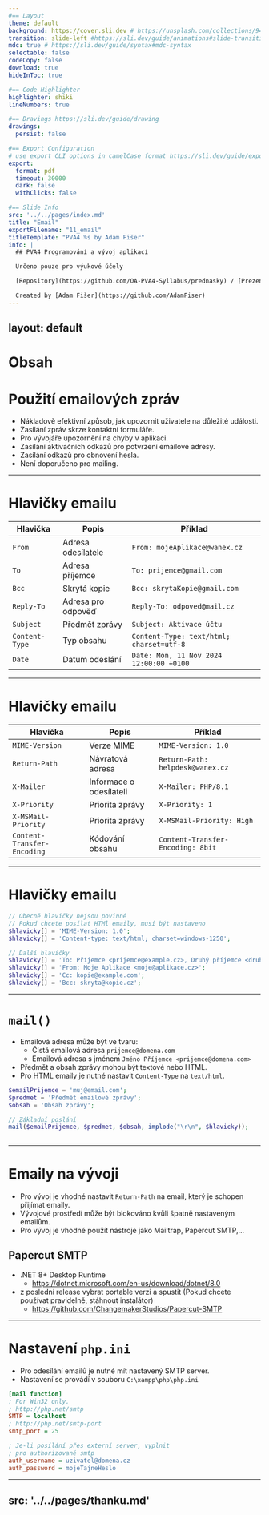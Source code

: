 ```yaml
---
#== Layout
theme: default
background: https://cover.sli.dev # https://unsplash.com/collections/94734566/slidev
transition: slide-left #https://sli.dev/guide/animations#slide-transitions
mdc: true # https://sli.dev/guide/syntax#mdc-syntax
selectable: false
codeCopy: false
download: true
hideInToc: true

#== Code Highlighter
highlighter: shiki
lineNumbers: true

#== Dravings https://sli.dev/guide/drawing
drawings:
  persist: false

#== Export Configuration
# use export CLI options in camelCase format https://sli.dev/guide/exporting.html
export:
  format: pdf
  timeout: 30000
  dark: false
  withClicks: false

#== Slide Info
src: '../../pages/index.md'
title: "Email"
exportFilename: "11_email"
titleTemplate: "PVA4 %s by Adam Fišer"
info: |
  ## PVA4 Programování a vývoj aplikací

  Určeno pouze pro výukové účely

  [Repository](https://github.com/OA-PVA4-Syllabus/prednasky) / [Prezentace](https://oa-pva4-syllabus.github.io/prednasky/)

  Created by [Adam Fišer](https://github.com/AdamFiser)
---
```

layout: default
---

#  Obsah

<Toc :columns="2" minDepth="1" maxDepth="1"></Toc>
---

# Použití emailových zpráv

- Nákladově efektivní způsob, jak upozornit uživatele na důležité události.
- Zasílání zpráv skrze kontaktní formuláře.
- Pro vývojáře upozornění na chyby v aplikaci.
- Zasílání aktivačních odkazů pro potvrzení emailové adresy.
- Zasílání odkazů pro obnovení hesla.
- Není doporučeno pro mailing.



---

# Hlavičky emailu

| Hlavička | Popis | Příklad                                  |
| --- | --- |------------------------------------------|
| `From` | Adresa odesílatele | `From: mojeAplikace@wanex.cz`            |
| `To` | Adresa příjemce | `To: prijemce@gmail.com`                 |
| `Bcc` | Skrytá kopie | `Bcc: skrytaKopie@gmail.com`             |
| `Reply-To` | Adresa pro odpověď | `Reply-To: odpoved@mail.cz`            |
| `Subject` | Předmět zprávy | `Subject: Aktivace účtu`                 |
| `Content-Type` | Typ obsahu | `Content-Type: text/html; charset=utf-8` |
| `Date` | Datum odeslání | `Date: Mon, 11 Nov 2024 12:00:00 +0100`  |

---

# Hlavičky emailu

| Hlavička | Popis | Příklad                                  |
| --- | --- |------------------------------------------|
| `MIME-Version` | Verze MIME | `MIME-Version: 1.0`                      |
|`Return-Path` | Návratová adresa | `Return-Path: helpdesk@wanex.cz`         |
| `X-Mailer` | Informace o odesílateli | `X-Mailer: PHP/8.1`                      |
| `X-Priority` | Priorita zprávy | `X-Priority: 1`                          |
| `X-MSMail-Priority` | Priorita zprávy | `X-MSMail-Priority: High`                |
| `Content-Transfer-Encoding` | Kódování obsahu | `Content-Transfer-Encoding: 8bit`        |


---

# Hlavičky emailu

```php
// Obecně hlavičky nejsou povinné
// Pokud chcete posílat HTMl emaily, musí být nastaveno
$hlavicky[] = 'MIME-Version: 1.0';
$hlavicky[] = 'Content-type: text/html; charset=windows-1250';

// Další hlavičky
$hlavicky[] = 'To: Příjemce <prijemce@example.cz>, Druhý příjemce <druhy@example.cz>';
$hlavicky[] = 'From: Moje Aplikace <moje@aplikace.cz>';
$hlavicky[] = 'Cc: kopie@example.com';
$hlavicky[] = 'Bcc: skryta@kopie.cz';
```

---

# `mail()`

- Emailová adresa může být ve tvaru:
  - Čistá emailová adresa `prijemce@domena.com`
  - Emailová adresa s jménem `Jméno Příjemce <prijemce@domena.com>`
- Předmět a obsah zprávy mohou být textové nebo HTML.
- Pro HTML emaily je nutné nastavit `Content-Type` na `text/html`.

```php
$emailPrijemce = 'muj@email.com';
$predmet = 'Předmět emailové zprávy';
$obsah = 'Obsah zprávy';

// Základní poslání
mail($emailPrijemce, $predmet, $obsah, implode("\r\n", $hlavicky));
    
```

---

# Emaily na vývoji

- Pro vývoj je vhodné nastavit `Return-Path` na email, který je schopen přijímat emaily.
- Vývojové prostředí může být blokováno kvůli špatně nastaveným emailům.
- Pro vývoj je vhodné použít nástroje jako Mailtrap, Papercut SMTP,...

## Papercut SMTP
- .NET 8+ Desktop Runtime
  - https://dotnet.microsoft.com/en-us/download/dotnet/8.0
- z poslední release vybrat portable verzi a spustit (Pokud chcete používat pravidelně, stáhnout instalátor)
  - https://github.com/ChangemakerStudios/Papercut-SMTP

---

# Nastavení `php.ini`

- Pro odesílání emailů je nutné mít nastavený SMTP server.
- Nastavení se provádí v souboru `C:\xampp\php\php.ini`

```ini
[mail function]
; For Win32 only.
; http://php.net/smtp
SMTP = localhost
; http://php.net/smtp-port
smtp_port = 25

; Je-li posílání přes externí server, vyplnit
; pro authorizované smtp
auth_username = uzivatel@domena.cz
auth_password = mojeTajneHeslo
```

---
src: '../../pages/thanku.md'
---